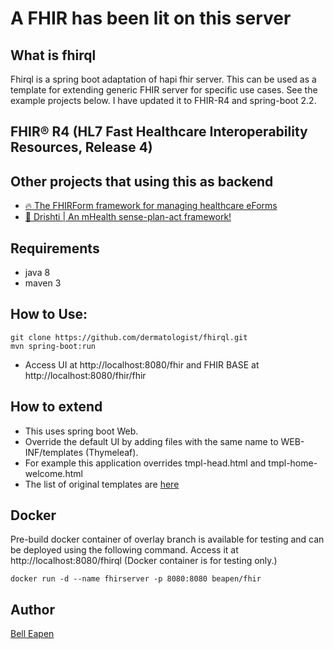 # A FHIR has been lit on this server

## What is fhirql

Fhirql is a spring boot adaptation of hapi fhir server. This can be used as a template for extending generic FHIR server for specific use cases. See the example projects below. I have updated it to FHIR-R4 and spring-boot 2.2. 

## FHIR® R4 (HL7 Fast Healthcare Interoperability Resources, Release 4) 

## Other projects that using this as backend

* [:fire: The FHIRForm framework for managing healthcare eForms](https://github.com/E-Health/fhirform)
* [:eyes: Drishti | An mHealth sense-plan-act framework!](https://github.com/E-Health/drishti)

## Requirements

* java 8
* maven 3

## How to Use:

```
git clone https://github.com/dermatologist/fhirql.git
mvn spring-boot:run

```

* Access UI at http://localhost:8080/fhir and FHIR BASE at http://localhost:8080/fhir/fhir

## How to extend

* This uses spring boot Web.
* Override the default UI by adding files with the same name to WEB-INF/templates (Thymeleaf).
* For example this application overrides tmpl-head.html and tmpl-home-welcome.html
* The list of original templates are [here](https://github.com/jamesagnew/hapi-fhir/tree/master/hapi-fhir-testpage-overlay/src/main/webapp/WEB-INF/templates) 

## Docker

Pre-build docker container of overlay branch is available for testing and can be deployed using the following command. Access it at http://localhost:8080/fhirql
(Docker container is for testing only.)

```
docker run -d --name fhirserver -p 8080:8080 beapen/fhir
```

## Author

[Bell Eapen](https://nuchange.ca)
